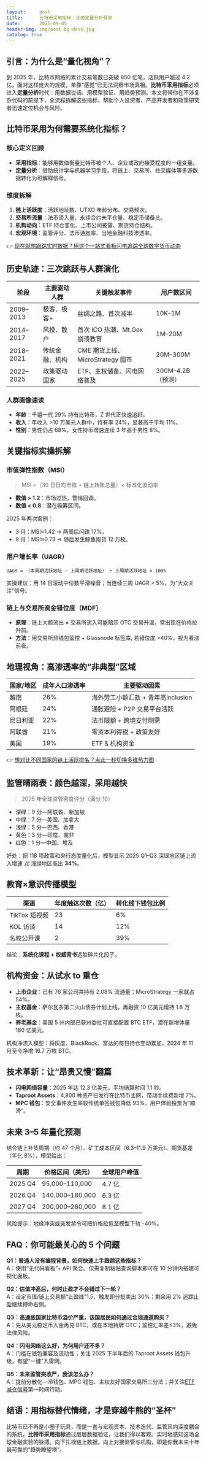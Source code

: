 ```yaml
---
layout:     post
title:      比特币采用指标：全面定量分析框架
date:       2025-09-05
header-img: img/post-bg-desk.jpg
catalog: true
---
```


## 引言：为什么是“量化视角”？

到 2025 年，比特币网络的累计交易笔数已突破 850 亿笔，活跃用户超过 4.2 亿。面对这样庞大的规模，单靠“感觉”已无法洞察市场真相。**比特币采用指标**必须进入**定量分析**时代：用数据说话、用模型验证、用趋势预测。本文将带你在不涉复杂代码的前提下，全流程拆解这些指标，帮助个人投资者、产品开发者和政策研究者迅速定位机会与风险。

## 比特币采用为何需要系统化指标？

### 核心定义回顾

- **采用指标**：能够用数值衡量比特币被个人、企业或政府接受程度的一组变量。  
- **定量分析**：借助统计学与机器学习手段，将链上、交易所、社交媒体等多源数据转化为可解释信号。  

### 维度拆解

1. **链上活跃度**：活跃地址数、UTXO 年龄分布、交易频次。  
2. **交易所流量**：法币流入量、永续合约未平仓量、稳定币储备比。  
3. **机构动向**：ETF 持仓变化、上市公司披露、期货持仓结构。  
4. **宏观环境**：监管评分、法币通胀率、当地金融科技渗透率。  

👉 [现在就想跟踪实时数据？用这个一站式看板闪电追踪全球数字货币动向](https://okxdog.com/)

## 历史轨迹：三次跳跃与人群演化

| 阶段        | 主要驱动人群   | 关键触发事件                    | 用户数区间     |
|-------------|----------------|---------------------------------|----------------|
| 2009–2013   | 极客、极客+          | 丝绸之路、首次减半               | 10K–1M         |
| 2014–2017   | 风投、散户        | 首次 ICO 热潮、Mt.Gox 崩溃教育     | 1M–20M         |
| 2018–2021   | 传统金融、机构   | CME 期货上线、MicroStrategy 囤币 | 20M–300M       |
| 2022–2025   | 政策驱动国家     | ETF、主权储备、闪电网络普及       | 300M–4.2B（预测） |

### 人群画像速读

- **年龄**：千禧一代 29% 持有比特币，Z 世代正快速追赶。  
- **收入**：年收入 >10 万美元人群中，持有率 24%，显著高于平均 11%。  
- **性别**：男性仍占 68%，女性持币增速连续 3 年高于男性 8%。  

## 关键指标实操拆解

### 市值弹性指数（MSI）

> MSI =（30 日日均市值 ÷ 链上转账总量）× 标准化波动率

- **数值 > 1.2**：市场过热，警惕回调。  
- **数值 < 0.8**：潜在吸筹区间。  

2025 年两次案例：  
- 3 月：MSI≈1.42 → 两周后闪跌 17%。  
- 9 月：MSI≈0.73 → 随后发生鲸鱼囤货 12 万枚。  

### 用户增长率（UAGR）

```
UAGR = （本周期活跃地址 – 上周期活跃地址） ÷ 上周期活跃地址 × 100%
```

实操建议：用 14 日滚动中位数平滑噪音；当连续三周 UAGR > 5%，为“大众关注”信号。

### 链上与交易所资金错位度（MDF）

- **原理**：链上大额流出 ≠ 交易所流入可能暗示 OTC 交易升温，常出现在价格拉升前。  
- **方法**：用交易所热钱包监控 + Glassnode 标签库, 若错位度 >40%，视为看涨前夜。

## 地理视角：高渗透率的“非典型”区域

| 国家/地区 | 成年人口渗透率 | 主要驱动因素                       |
|-----------|----------------|------------------------------------|
| 越南      | 26%            | 海外劳工小额汇款 + 青年高inclusion |
| 阿根廷    | 24%            | 通胀避险 + P2P 交易平台活跃        |
| 尼日利亚  | 22%            | 法币限额 + 跨境支付刚需            |
| 阿联酋    | 21%            | 零资本利得税 + 政策友好            |
| 美国      | 19%            | ETF & 机构资金                     |

👉 [想对比不同国家的链上活跃排名？点此一秒切换多维热力图](https://okxdog.com/)

## 监管晴雨表：颜色越深，采用越快

> 2025 年全球监管密度评分（满分 10）

- 深绿：9 分—阿联酋、新加坡  
- 中绿：7 分—美国、加拿大  
- 浅绿：5 分—巴西、香港  
- 黄色：3 分—印度、南非  
- 红色：1 分—中国、埃及  

好处：把 118 项政策和央行态度量化后，模型显示 2025 Q1–Q3 深绿地区链上流入增速 *比* 浅绿地区高出 **34%**。

## 教育×意识传播模型

| 渠道         | 年度触达次数（亿） | 转化线下钱包比例 |
|--------------|--------------------|------------------|
| TikTok 短视频 | 23                 | 6%               |
| KOL 访谈       | 14                 | 12%              |
| 名校公开课     | 2                  | 39%              |

结论：**系统化课程 + 权威背书**远胜碎片化段子。

## 机构资金：从试水 to 重仓

- **上市企业**：已有 76 家公司共持有 2.08% 流通量；MicroStrategy 一家就占 54%。  
- **主权基金**：萨尔瓦多第二火山债券计划上线，再融资 10 亿美元增持 1.8 万枚。  
- **养老基金**：美国 5 州内部已获州委批可直接配置 BTC ETF，潜在新增体量 180 亿美元。  

机构净流入模型：将灰度、BlackRock、富达的每日持仓变动累加，2024 年 11 月至今净增 16.7 万枚 BTC。

## 技术革新：让“昂贵又慢”翻篇

- **闪电网络容量**：2025 年达 12.3 亿美元，平均结算时间 1.1 秒。  
- **Taproot Assets**：4,800 种资产已发行在比特币主网，带动手续费新增 7%。  
- **MPC 钱包**：安全事件发生率较传统单签钱包降低 93%，用户体验投票为“顺滑”。

## 未来 3–5 年量化预测

结合链上补货周期（约 47 个月）、矿工成本区间（6.3–11.9 万美元）、期货基差（年化 8%），模型给出：

| 周期        | 价格区间（美元） | 全球用户峰值 |
|-------------|------------------|--------------|
| 2025 Q4     | 95,000–110,000   | 4.7 亿       |
| 2026 Q4     | 140,000–180,000  | 6.3 亿       |
| 2027 Q4     | 200,000–260,000  | 8.1 亿       |

风险提示：地缘冲突或突发禁令可把价格拉低至模型下轨 -40%。

## FAQ：你可能最关心的 5 个问题

**Q1：普通人没有编程背景，如何快速上手跟踪这些指标？**  
A：使用“无代码看板”+ API 聚合。仅需复制粘贴查询脚本即可在 10 分钟内搭建可视化面板。

**Q2：估值冲高后，何时止盈才不会错过下一轮？**  
A：设定市值/链上交易额“止盈线”1.5，触发即分批卖出 30%；剩余用 2% 追踪止盈继续搏命右侧。

**Q3：高通胀国家比特币溢价严重，该国居民如何通过合规通道购买？**  
A：先从美元稳定币入金再兑 BTC，或在本地持牌 OTC；监控汇率差≤3%，避免法律风险。

**Q4：闪电网络这么好，为何用户还不多？**  
A：门槛在钱包兼容及流动性；关注 2025 下半年后的 Taproot Assets 钱包升级，有望“一键”入雷网。

**Q5：未来监管突收严，我该怎么办？**  
A：提前分散化—冷钱包、MPC 钱包、主权友好国家交易所三分法；并关注[ETF减仓信号](https://okxdog.com/)第一时间行动。

## 结语：用指标替代情绪，才是穿越牛熊的“圣杯”

比特币已不再是小圈子玩具，而是一套与宏观资本、技术迭代、监管风向深度耦合的系统。**比特币采用指标**通过层层数据验证，让我们得以客观、实时地感知这场全球金融实验的脉搏。向下扎根链上数据，向上对接监管与机构，即是你我未来十年最可靠的“趋势瞭望塔”。